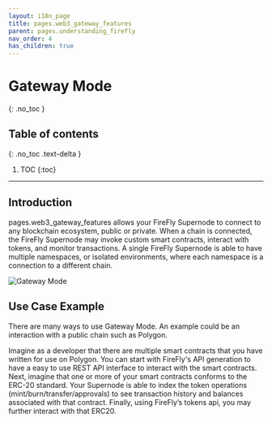 ```yaml
---
layout: i18n_page
title: pages.web3_gateway_features
parent: pages.understanding_firefly
nav_order: 4
has_children: true
---
```


# Gateway Mode

{: .no_toc }

## Table of contents

{: .no_toc .text-delta }

1. TOC
{:toc}

---

## Introduction

pages.web3_gateway_features allows your FireFly Supernode to connect to any blockchain ecosystem, public or private. When a chain is connected, the FireFly Supernode may invoke custom smart contracts, interact with tokens, and monitor transactions. A single FireFly Supernode is able to have multiple namespaces, or isolated environments, where each namespace is a connection to a different chain.

![Gateway Mode](../../images/gateway_mode.png "Gateway Mode")

## Use Case Example

There are many ways to use Gateway Mode. An example could be an interaction with a public chain such as Polygon.

Imagine as a developer that there are multiple smart contracts that you have written for use on Polygon. You can start with FireFly's API generation to have a easy to use REST API interface to interact with the smart contracts. Next, imagine that one or more of your smart contracts conforms to the ERC-20 standard. Your Supernode is able to index the token operations (mint/burn/transfer/approvals) to see transaction history and balances associated with that contract. Finally, using FireFly’s tokens api, you may further interact with that ERC20.